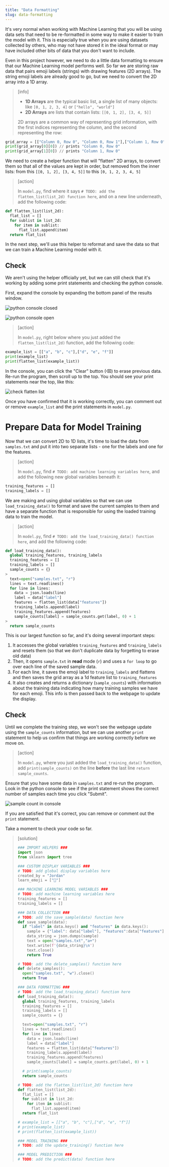 ```yaml
---
title: "Data Formatting"
slug: data-formatting
---
```


It's very normal when working with Machine Learning that you will be using data sets that need to be re-formatted in some way to make it easier to train the model with it. This is especially true when you are using datasets collected by others, who may not have stored it in the ideal format or may have included other bits of data that you don't want to include.

Even in this project however, we need to do a little data formatting to ensure that our Machine Learning model performs well. So far we are storing raw data that pairs emoji labels (strings) with drawing features (2D arrays). The string emoji labels are already good to go, but we need to convert the 2D array into a 1D array.

> [info]
>
> - **1D Arrays** are the typical basic list, a single list of many objects: like `[0, 1, 2, 3, 4]` or `["hello", "world"]`
> - **2D Arrays** are lists that contain lists: `[[0, 1, 2], [3, 4, 5]]`
>
> 2D arrays are a common way of representing grid information, with the first indices representing the column, and the second representing the row:
>
```python
grid_array = [["Column 0, Row 0", "Column 0, Row 1"],["Column 1, Row 0", "Column 1, Row 1"]]
print(grid_array[0][0]) // prints "Column 0, Row 0"
print(grid_array[1][0]) // prints "Column 1, Row 0"
```
>

We need to create a helper function that will "flatten" 2D arrays, to convert them so that all of the values are kept in order, but removed from the inner lists: from this `[[0, 1, 2], [3, 4, 5]]` to this `[0, 1, 2, 3, 4, 5]`

> [action]
>
> In `model.py`, find where it says `# TODO: add the flatten_list(list_2d) function here`, and on a new line underneath, add the following code:
>
```python
def flatten_list(list_2d):
  flat_list = []
  for sublist in list_2d:
    for item in sublist:
      flat_list.append(item)
  return flat_list
```
>

In the next step, we'll use this helper to reformat and save the data so that we can train a Machine Learning model with it.

## Check

We aren't using the helper officially yet, but we can still check that it's working by adding some print statements and checking the python console.

First, expand the console by expanding the bottom panel of the results window.

![python console closed](assets/python_console_closed.png "python console closed")

![python console open](assets/python_console_open.png "python console open")

> [action]
>
> In `model.py`, right below where you just added the `flatten_list(list_2d)` function, add the following code:
>
```python
example_list = [["a", "b", "c"],["d", "e", "f"]]
print(example_list)
print(flatten_list(example_list))
```
>

In the console, you can click the "Clear" button (⌫) to erase previous data. Re-run the program, then scroll up to the top. You should see your print statements near the top, like this:

![check flatten list](assets/check_flatten_list_console.png "check flatten list")

Once you have confirmed that it is working correctly, you can comment out or remove `example_list` and the print statements in `model.py`.

# Prepare Data for Model Training

Now that we can convert 2D to 1D lists, it's time to load the data from `samples.txt` and put it into two separate lists - one for the labels and one for the features.

> [action]
>
> In `model.py`, find `# TODO: add machine learning variables here`, and add the following new global variables beneath it:
>
```python
training_features = []
training_labels = []
```
>

We are making and using global variables so that we can use `load_training_data()` to format and save the current samples to them and have a separate function that is responsible for using the loaded training data to train the model.

> [action]
>
> In `model.py`, find `# TODO: add the load_training_data() function here`, and add the following code:
>
```python
def load_training_data():
  global training_features, training_labels
  training_features = []
  training_labels = []
  sample_counts = {}
>
  text=open("samples.txt", "r")
  lines = text.readlines()
  for line in lines:
    data = json.loads(line)
    label = data["label"]
    features = flatten_list(data["features"])
    training_labels.append(label)
    training_features.append(features)
    sample_counts[label] = sample_counts.get(label, 0) + 1
>
  return sample_counts
```
>

This is our largest function so far, and it's doing several important steps:

1. It accesses the global variables `training_features` and `training_labels` and resets them (so that we don't duplicate data by forgetting to erase old data)
1. Then, it opens `sample.txt` in **read** mode (`r`) and uses a `for loop` to go over each line of the saved sample data.
1. For each line, it saves the emoji label to `training_labels` and flattens and then saves the grid array as a 1d feature list to `training_features`
1. It also creates and returns a dictionary (`sample_counts`) with information about the training data indicating how many training samples we have for each emoji. This info is then passed back to the webpage to update the display.

## Check

Until we complete the training step, we won't see the webpage update using the `sample_counts` information, but we can use another `print` statement to help us confirm that things are working correctly before we move on.

> [action]
>
> In `model.py`, where you just added the `load_training_data()` function, add `print(sample_counts)` on the line **before** the last line `return sample_counts`.

Ensure that you have some data in `samples.txt` and re-run the program. Look in the python console to see if the print statement shows the correct number of samples each time you click "Submit".

![sample count in console](assets/sample_count_console.png "sample count in console")

If you are satisfied that it's correct, you can remove or comment out the `print` statement.

Take a moment to check your code so far.

> [solution]
>
>```python
> ### IMPORT HELPERS ###
> import json
> from sklearn import tree
>
> ### CUSTOM DISPLAY VARIABLES ###
> # TODO: add global display variables here
> created_by = "Jordan"
> learn_emoji = ["🙂"]
>
> ### MACHINE LEARNING MODEL VARIABLES ###
> # TODO: add machine learning variables here
> training_features = []
> training_labels = []
>
> ### DATA COLLECTION ###
> # TODO: add the save_sample(data) function here
> def save_sample(data):
>   if "label" in data.keys() and "features" in data.keys():
>     sample = {"label": data["label"], "features":data["features"]}
>     data_string = json.dumps(sample)
>     text = open("samples.txt","a+")
>     text.write(f'{data_string}\n')
>     text.close()
>     return True
>
> # TODO: add the delete_samples() function here
> def delete_samples():
>   open("samples.txt", "w").close()
>   return True
>
> ### DATA FORMATTING ###
> # TODO: add the load_training_data() function here
> def load_training_data():
>   global training_features, training_labels
>   training_features = []
>   training_labels = []
>   sample_counts = {}
>
>   text=open("samples.txt", "r")
>   lines = text.readlines()
>   for line in lines:
>     data = json.loads(line)
>     label = data["label"]
>     features = flatten_list(data["features"])
>     training_labels.append(label)
>     training_features.append(features)
>     sample_counts[label] = sample_counts.get(label, 0) + 1
>
>   # print(sample_counts)
>   return sample_counts
>
> # TODO: add the flatten_list(list_2d) function here
> def flatten_list(list_2d):
>   flat_list = []
>   for sublist in list_2d:
>     for item in sublist:
>       flat_list.append(item)
>   return flat_list
>
> # example_list = [["a", "b", "c"],["d", "e", "f"]]
> # print(example_list)
> # print(flatten_list(example_list))
>
> ### MODEL TRAINING ###
> # TODO: add the update_training() function here
>
> ### MODEL PREDICTION ###
> # TODO: add the predict(data) function here
>
>```
>
